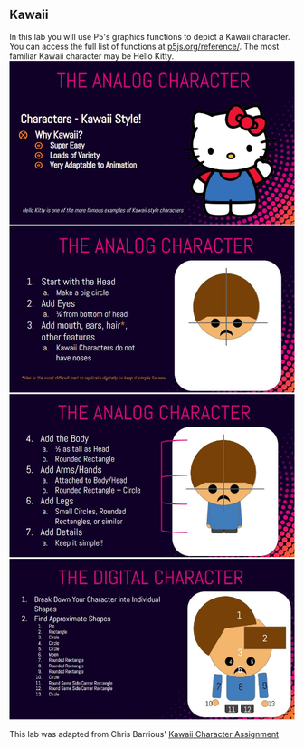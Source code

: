 Kawaii
-------
In this lab you will use P5's graphics functions to depict a Kawaii character. You can access the full list of functions at [p5js.org/reference/](https://p5js.org/reference/). The most familiar Kawaii character may be Hello Kitty.   
![](Kawaii1.JPG)    
![](Kawaii2.JPG)    
![](Kawaii3.JPG)    
![](Kawaii4.JPG)    




This lab was adapted from Chris Barrious' [Kawaii Character Assignment](https://docs.google.com/presentation/d/1PDTFHUDawHQqcy-0xr1BP7aRz37tE_1vwoR-HN5UwXo/edit?usp=sharing)
